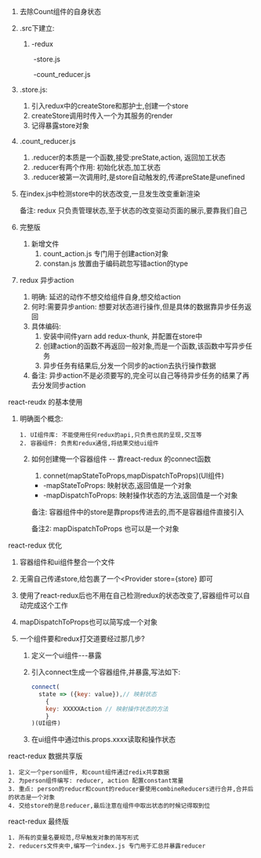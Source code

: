 1. 去除Count组件的自身状态

2. .src下建立:

   1. -redux

      ​	-store.js

      ​	-count_reducer.js

3. .store.js:

   1. 引入redux中的createStore和那护士,创建一个store
   2. createStore调用时传入一个为其服务的render
   3. 记得暴露store对象

4. .count_reducer.js

   1. .reducer的本质是一个函数,接受:preState,action, 返回加工状态
   2. .reducer有两个作用: 初始化状态,加工状态
   3. .reducer被第一次调用时,是store自动触发的,传递preState是unefined

5. 在index.js中检测store中的状态改变,一旦发生改变重新渲染<App/>

   备注: redux  只负责管理状态,至于状态的改变驱动页面的展示,要靠我们自己

6. 完整版

   1. 新增文件
      1. count_action.js 专门用于创建action对象
      2. constan.js 放置由于编码疏忽写错action的type

7. redux 异步action 

   1. 明确: 延迟的动作不想交给组件自身,想交给action
   2. 何时:需要异步antion: 想要对状态进行操作,但是具体的数据靠异步任务返回
   3. 具体编码: 
      1. 安装中间件yarn add redux-thunk, 并配置在store中
      2. 创建action的函数不再返回一般对象,而是一个函数,该函数中写异步任务
      3. 异步任务有结果后,分发一个同步的action去执行操作数据
   4. 备注: 异步action不是必须要写的,完全可以自己等待异步任务的结果了再去分发同步action





react-reudx 的基本使用

 1. 明确面个概念:

     	1. UI组件库: 不能使用任何redux的api,只负责也民的呈现,交互等
     	2. 容器组件: 负责和redux通信,将结果交给ui组件

	2. 如何创建俺一个容器组件 -- 靠react-redux 的connect函数

    	1. connet(mapStateToProps,mapDispatchToProps)(UI组件)

        - -mapStateToProps: 映射状态,返回值是一个对象
        - -mapDispatchToProps: 映射操作状态的方法,返回值是一个对象

        备注: 容器组件中的store是靠props传进去的,而不是容器组件直接引入

        备注2: mapDispatchToProps 也可以是一个对象

react-redux 优化

1. 容器组件和ui组件整合一个文件

2. 无需自己传递store,给<App/>包裹了一个<Provider store={store} 即可

3. 使用了react-redux后也不用在自己检测redux的状态改变了,容器组件可以自动完成这个工作

4. mapDispatchToProps也可以简写成一个对象

5. 一个组件要和redux打交道要经过那几步?

   1. 定义一个ui组件---暴露

   2. 引入connect生成一个容器组件,并暴露,写法如下:

      ````jsx
      connect(
      	state => ({key: value}),// 映射状态
          {
          key: XXXXXAction // 映射操作状态的方法
          }
      )(UI组件)
      ````

   3. 在ui组件中通过this.props.xxxx读取和操作状态

react-redux 数据共享版

 	1. 定义一个person组件, 和count组件通过redix共享数据
 	2. 为person组件编写: reducer, action 配置constant常量
 	3. 重点: person的reducr和count的reducer要使用combineReducers进行合并,合并后的状态是一个对象
 	4. 交给store的是总reducer,最后注意在组件中取出状态的时候记得取到位

react-redux 最终版

 	1. 所有的变量名要规范,尽早触发对象的简写形式
 	2. reducers文件夹中,编写一个index.js 专门用于汇总并暴露reducer